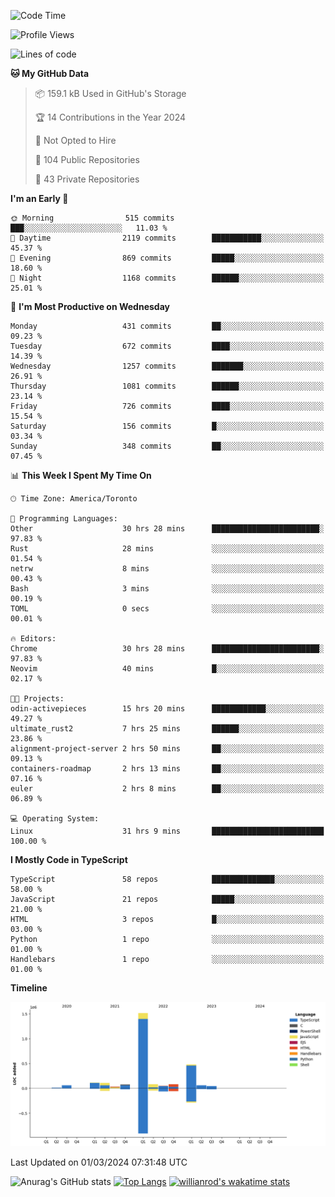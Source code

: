 <!--START_SECTION:waka-->
![Code Time](http://img.shields.io/badge/Code%20Time-1%2C265%20hrs-blue)

![Profile Views](http://img.shields.io/badge/Profile%20Views-2-blue)

![Lines of code](https://img.shields.io/badge/From%20Hello%20World%20I%27ve%20Written-2.7%20million%20lines%20of%20code-blue)

**🐱 My GitHub Data** 

> 📦 159.1 kB Used in GitHub's Storage 
 > 
> 🏆 14 Contributions in the Year 2024
 > 
> 🚫 Not Opted to Hire
 > 
> 📜 104 Public Repositories 
 > 
> 🔑 43 Private Repositories 
 > 
**I'm an Early 🐤** 

```text
🌞 Morning                515 commits         ███░░░░░░░░░░░░░░░░░░░░░░   11.03 % 
🌆 Daytime                2119 commits        ███████████░░░░░░░░░░░░░░   45.37 % 
🌃 Evening                869 commits         █████░░░░░░░░░░░░░░░░░░░░   18.60 % 
🌙 Night                  1168 commits        ██████░░░░░░░░░░░░░░░░░░░   25.01 % 
```
📅 **I'm Most Productive on Wednesday** 

```text
Monday                   431 commits         ██░░░░░░░░░░░░░░░░░░░░░░░   09.23 % 
Tuesday                  672 commits         ████░░░░░░░░░░░░░░░░░░░░░   14.39 % 
Wednesday                1257 commits        ███████░░░░░░░░░░░░░░░░░░   26.91 % 
Thursday                 1081 commits        ██████░░░░░░░░░░░░░░░░░░░   23.14 % 
Friday                   726 commits         ████░░░░░░░░░░░░░░░░░░░░░   15.54 % 
Saturday                 156 commits         █░░░░░░░░░░░░░░░░░░░░░░░░   03.34 % 
Sunday                   348 commits         ██░░░░░░░░░░░░░░░░░░░░░░░   07.45 % 
```


📊 **This Week I Spent My Time On** 

```text
🕑︎ Time Zone: America/Toronto

💬 Programming Languages: 
Other                    30 hrs 28 mins      ████████████████████████░   97.83 % 
Rust                     28 mins             ░░░░░░░░░░░░░░░░░░░░░░░░░   01.54 % 
netrw                    8 mins              ░░░░░░░░░░░░░░░░░░░░░░░░░   00.43 % 
Bash                     3 mins              ░░░░░░░░░░░░░░░░░░░░░░░░░   00.19 % 
TOML                     0 secs              ░░░░░░░░░░░░░░░░░░░░░░░░░   00.01 % 

🔥 Editors: 
Chrome                   30 hrs 28 mins      ████████████████████████░   97.83 % 
Neovim                   40 mins             █░░░░░░░░░░░░░░░░░░░░░░░░   02.17 % 

🐱‍💻 Projects: 
odin-activepieces        15 hrs 20 mins      ████████████░░░░░░░░░░░░░   49.27 % 
ultimate_rust2           7 hrs 25 mins       ██████░░░░░░░░░░░░░░░░░░░   23.86 % 
alignment-project-server 2 hrs 50 mins       ██░░░░░░░░░░░░░░░░░░░░░░░   09.13 % 
containers-roadmap       2 hrs 13 mins       ██░░░░░░░░░░░░░░░░░░░░░░░   07.16 % 
euler                    2 hrs 8 mins        ██░░░░░░░░░░░░░░░░░░░░░░░   06.89 % 

💻 Operating System: 
Linux                    31 hrs 9 mins       █████████████████████████   100.00 % 
```

**I Mostly Code in TypeScript** 

```text
TypeScript               58 repos            ██████████████░░░░░░░░░░░   58.00 % 
JavaScript               21 repos            █████░░░░░░░░░░░░░░░░░░░░   21.00 % 
HTML                     3 repos             █░░░░░░░░░░░░░░░░░░░░░░░░   03.00 % 
Python                   1 repo              ░░░░░░░░░░░░░░░░░░░░░░░░░   01.00 % 
Handlebars               1 repo              ░░░░░░░░░░░░░░░░░░░░░░░░░   01.00 % 
```



**Timeline**

![Lines of Code chart](https://raw.githubusercontent.com/wise-introvert/wise-introvert/master/assets/bar_graph.png)


 Last Updated on 01/03/2024 07:31:48 UTC
<!--END_SECTION:waka-->

![Anurag's GitHub stats](https://github-readme-stats.vercel.app/api?username=wise-introvert&count_private=true&show_icons=true)
[![Top Langs](https://github-readme-stats.vercel.app/api/top-langs/?username=wise-introvert&langs_count=10)](https://github.com/anuraghazra/github-readme-stats)
[![willianrod's wakatime stats](https://github-readme-stats.vercel.app/api/wakatime?username=wiseintrovert)](https://github.com/anuraghazra/github-readme-stats)
